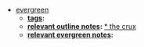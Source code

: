 - [evergreen]()
    - **[tags]():**
    - **[relevant outline notes]():** [* the crux]()
    - **[relevant evergreen notes]():**
